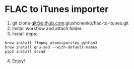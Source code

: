 # FLAC to iTunes importer

1) git clone git@github.com:glushchenko/flac-to-itunes.git  
2) Install workflow and attach folder.  
3) Install deps:  
```
brew install ffmpeg atomicparsley python3    
brew install gnu-sed --with-default-names  
pip3 install sacad
```  
4) Enjoy!
